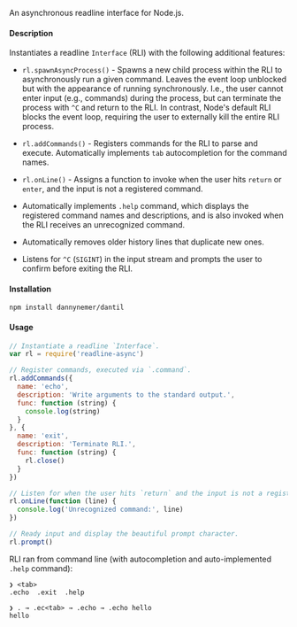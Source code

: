 An asynchronous readline interface for Node.js.

#### Description
Instantiates a readline `Interface` (RLI) with the following additional features:

- `rl.spawnAsyncProcess()` - Spawns a new child process within the RLI to asynchronously run a given command. Leaves the event loop unblocked but with the appearance of running synchronously. I.e., the user cannot enter input (e.g., commands) during the process, but can terminate the process with `^C` and return to the RLI. In contrast, Node's default RLI blocks the event loop, requiring the user to externally kill the entire RLI process.

- `rl.addCommands()` - Registers commands for the RLI to parse and execute. Automatically implements `tab` autocompletion for the command names.

- `rl.onLine()` - Assigns a function to invoke when the user hits `return` or `enter`, and the input is not a registered command.

- Automatically implements `.help` command, which displays the registered command names and descriptions, and is also invoked when the RLI receives an unrecognized command.

- Automatically removes older history lines that duplicate new ones.

- Listens for `^C` (`SIGINT`) in the input stream and prompts the user to confirm before exiting the RLI.

#### Installation
```shell
npm install dannynemer/dantil
```

#### Usage
```js
// Instantiate a readline `Interface`.
var rl = require('readline-async')

// Register commands, executed via `.command`.
rl.addCommands({
  name: 'echo',
  description: 'Write arguments to the standard output.',
  func: function (string) {
    console.log(string)
  }
}, {
  name: 'exit',
  description: 'Terminate RLI.',
  func: function (string) {
    rl.close()
  }
})

// Listen for when the user hits `return` and the input is not a registered command.
rl.onLine(function (line) {
  console.log('Unrecognized command:', line)
})

// Ready input and display the beautiful prompt character.
rl.prompt()
```
RLI ran from command line (with autocompletion and auto-implemented `.help` command):
```
❯ <tab>
.echo  .exit  .help

❯ . → .ec<tab> → .echo → .echo hello
hello
```